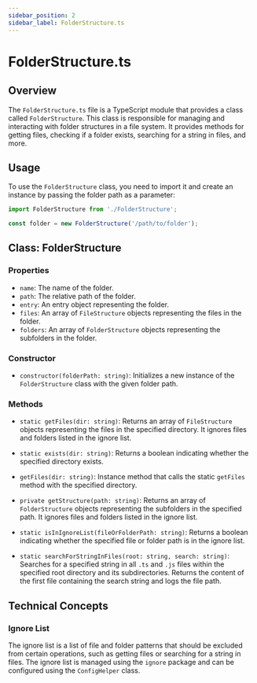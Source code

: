 ```yaml
---
sidebar_position: 2
sidebar_label: FolderStructure.ts
---
```


# FolderStructure.ts

## Overview

The `FolderStructure.ts` file is a TypeScript module that provides a class called `FolderStructure`. This class is responsible for managing and interacting with folder structures in a file system. It provides methods for getting files, checking if a folder exists, searching for a string in files, and more.

## Usage

To use the `FolderStructure` class, you need to import it and create an instance by passing the folder path as a parameter:

```typescript
import FolderStructure from './FolderStructure';

const folder = new FolderStructure('/path/to/folder');
```

## Class: FolderStructure

### Properties

- `name`: The name of the folder.
- `path`: The relative path of the folder.
- `entry`: An entry object representing the folder.
- `files`: An array of `FileStructure` objects representing the files in the folder.
- `folders`: An array of `FolderStructure` objects representing the subfolders in the folder.

### Constructor

- `constructor(folderPath: string)`: Initializes a new instance of the `FolderStructure` class with the given folder path.

### Methods

- `static getFiles(dir: string)`: Returns an array of `FileStructure` objects representing the files in the specified directory. It ignores files and folders listed in the ignore list.

- `static exists(dir: string)`: Returns a boolean indicating whether the specified directory exists.

- `getFiles(dir: string)`: Instance method that calls the static `getFiles` method with the specified directory.

- `private getStructure(path: string)`: Returns an array of `FolderStructure` objects representing the subfolders in the specified path. It ignores files and folders listed in the ignore list.

- `static isInIgnoreList(fileOrFolderPath: string)`: Returns a boolean indicating whether the specified file or folder path is in the ignore list.

- `static searchForStringInFiles(root: string, search: string)`: Searches for a specified string in all `.ts` and `.js` files within the specified root directory and its subdirectories. Returns the content of the first file containing the search string and logs the file path.

## Technical Concepts

### Ignore List

The ignore list is a list of file and folder patterns that should be excluded from certain operations, such as getting files or searching for a string in files. The ignore list is managed using the `ignore` package and can be configured using the `ConfigHelper` class.